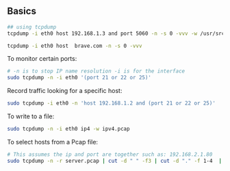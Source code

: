 ## Basics

```bash
## using tcpdump
tcpdump -i eth0 host 192.168.1.3 and port 5060 -n -s 0 -vvv -w /usr/src/dump

tcpdump -i eth0 host  brave.com -n -s 0 -vvv
```

To monitor certain ports:

```bash
# -n is to stop IP name resolution -i is for the interface
sudo tcpdump -n -i eth0 '(port 21 or 22 or 25)'
```

Record traffic looking for a specific host:

```bash
sudo tcpdump -i eth0 -n 'host 192.168.1.2 and (port 21 or 22 or 25)'
```

To write to a file:

```bash
sudo tcpdump -n -i eth0 ip4 -w ipv4.pcap
```

To select hosts from a Pcap file:

```bash
# This assumes the ip and port are together such as: 192.168.2.1.80
sudo tcpdump -n -r server.pcap | cut -d " " -f3 | cut -d "." -f 1-4  | sort -u
```